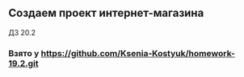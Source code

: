 ## Создаем проект интернет-магазина

ДЗ 20.2
### Взято у https://github.com/Ksenia-Kostyuk/homework-19.2.git




